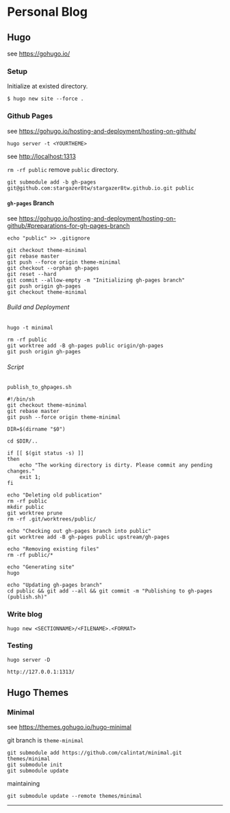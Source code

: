 # Personal Blog

## Hugo

see <https://gohugo.io/>

### Setup

Initialize at existed directory.

```shell
$ hugo new site --force .
```

### Github Pages

see <https://gohugo.io/hosting-and-deployment/hosting-on-github/>

```shell
hugo server -t <YOURTHEME>
```

see <http://localhost:1313>

`rm -rf public` remove `public` directory.

```shell
git submodule add -b gh-pages git@github.com:stargazer8tw/stargazer8tw.github.io.git public
```

#### `gh-pages` Branch

see <https://gohugo.io/hosting-and-deployment/hosting-on-github/#preparations-for-gh-pages-branch>

```shell
echo "public" >> .gitignore
```

```shell
git checkout theme-minimal
git rebase master
git push --force origin theme-minimal
git checkout --orphan gh-pages
git reset --hard
git commit --allow-empty -m "Initializing gh-pages branch"
git push origin gh-pages
git checkout theme-minimal
```

###### Build and Deployment

`hugo -t minimal`

```shell
rm -rf public
git worktree add -B gh-pages public origin/gh-pages
git push origin gh-pages
```

###### Script

`publish_to_ghpages.sh`

```shell
#!/bin/sh
git checkout theme-minimal
git rebase master
git push --force origin theme-minimal

DIR=$(dirname "$0")

cd $DIR/..

if [[ $(git status -s) ]]
then
    echo "The working directory is dirty. Please commit any pending changes."
    exit 1;
fi

echo "Deleting old publication"
rm -rf public
mkdir public
git worktree prune
rm -rf .git/worktrees/public/

echo "Checking out gh-pages branch into public"
git worktree add -B gh-pages public upstream/gh-pages

echo "Removing existing files"
rm -rf public/*

echo "Generating site"
hugo

echo "Updating gh-pages branch"
cd public && git add --all && git commit -m "Publishing to gh-pages (publish.sh)"
```

### Write blog

```shell
hugo new <SECTIONNAME>/<FILENAME>.<FORMAT>
```

### Testing

`hugo server -D`

`http://127.0.0.1:1313/`

## Hugo Themes

### Minimal

see <https://themes.gohugo.io/hugo-minimal>

git branch is `theme-minimal`

```shell
git submodule add https://github.com/calintat/minimal.git themes/minimal
git submodule init
git submodule update
```

maintaining

```shell
git submodule update --remote themes/minimal
```

---
